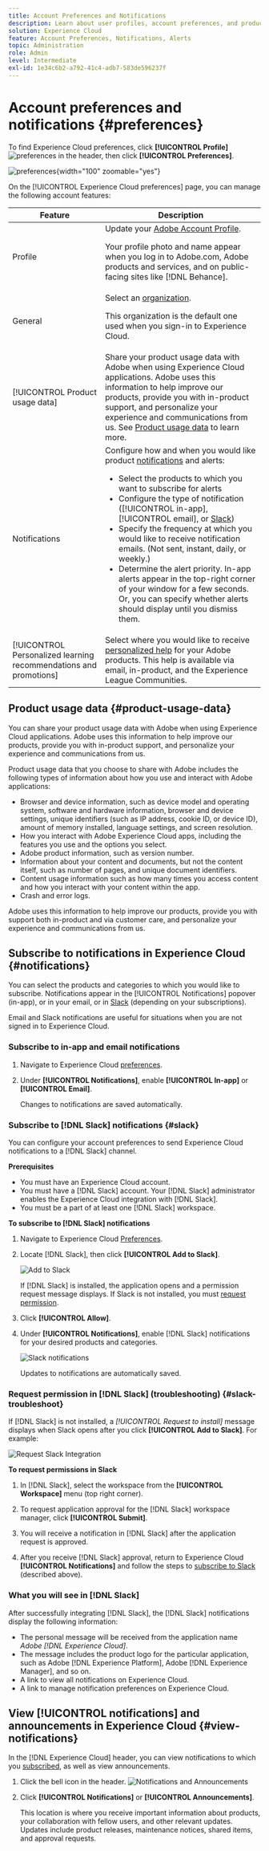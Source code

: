 ```yaml
---
title: Account Preferences and Notifications
description: Learn about user profiles, account preferences, and product usage data in Experience Cloud. Subscribe to product notifications for email and [!DNL Slack], and set up product alerts.
solution: Experience Cloud
feature: Account Preferences, Notifications, Alerts
topic: Administration
role: Admin
level: Intermediate
exl-id: 1e34c6b2-a792-41c4-adb7-583de596237f
---
```

# Account preferences and notifications {#preferences}

To find Experience Cloud preferences, click **[!UICONTROL Profile]** ![preferences](../assets/preferences-icon-sm.png) in the header, then click **[!UICONTROL Preferences]**.

![preferences](../assets/preferences-navigation.png){width="100" zoomable="yes"}

On the [!UICONTROL Experience Cloud preferences] page, you can manage the following account features:

| Feature | Description |
|--- |--- |
|Profile|Update your [Adobe Account Profile](https://account.adobe.com/profile). <p>Your profile photo and name appear when you log in to Adobe.com, Adobe products and services, and on public-facing sites like [!DNL Behance].|
|General|Select an [organization](../administration/organizations.md).<p>This organization is the default one used when you sign-in to Experience Cloud. |
|[!UICONTROL Product usage data]|Share your product usage data with Adobe when using Experience Cloud applications. Adobe uses this information to help improve our products, provide you with in-product support, and personalize your experience and communications from us. See [Product usage data](#product-usage-data) to learn more.|
|Notifications| Configure how and when you would like product [notifications](#subscribe-to-notifications-in-experience-cloud) and alerts: <ul><li>Select the products to which you want to subscribe for alerts</li><li>Configure the type of notification ([!UICONTROL in-app], [!UICONTROL email], or [Slack](#slack-notifications))</li><li>Specify the frequency at which you would like to receive notification emails. (Not sent, instant, daily, or weekly.)</li><li>Determine the alert priority. In-app alerts appear in the top-right corner of your window for a few seconds. Or, you can specify whether alerts should display until you dismiss them.</li></ul>|
|[!UICONTROL Personalized learning recommendations and promotions]|Select where you would like to receive [personalized help](personalized-learning.md) for your Adobe products. This help is available via email, in-product, and the Experience League Communities. |

## Product usage data {#product-usage-data}

You can share your product usage data with Adobe when using Experience Cloud applications. Adobe uses this information to help improve our products, provide you with in-product support, and personalize your experience and communications from us. 

Product usage data that you choose to share with Adobe includes the following types of information about how you use and interact with Adobe applications:

* Browser and device information, such as device model and operating system, software and hardware information, browser and device settings, unique identifiers (such as IP address, cookie ID, or device ID), amount of memory installed, language settings, and screen resolution.
* How you interact with Adobe Experience Cloud apps, including the features you use and the options you select.
* Adobe product information, such as version number.
* Information about your content and documents, but not the content itself, such as number of pages, and unique document identifiers.
* Content usage information such as how many times you access content and how you interact with your content within the app.
* Crash and error logs.

Adobe uses this information to help improve our products, provide you with support both in-product and via customer care, and personalize your experience and communications from us. 

## Subscribe to notifications in Experience Cloud {#notifications}

You can select the products and categories to which you would like to subscribe. Notifications appear in the [!UICONTROL Notifications] popover (in-app), or in your email, or in [Slack](#slack-notifications) (depending on your subscriptions).

Email and Slack notifications are useful for situations when you are not signed in to Experience Cloud. 

### Subscribe to in-app and email notifications

1. Navigate to Experience Cloud [preferences](https://experience.adobe.com/preferences).

1. Under **[!UICONTROL Notifications]**, enable **[!UICONTROL In-app]** or **[!UICONTROL Email]**.

   Changes to notifications are saved automatically.

### Subscribe to [!DNL Slack] notifications {#slack}

You can configure your account preferences to send Experience Cloud notifications to a [!DNL Slack] channel. 

**Prerequisites**

* You must have an Experience Cloud account.
* You must have a [!DNL Slack] account. Your [!DNL Slack] administrator enables the Experience Cloud integration with [!DNL Slack].
* You must be a part of at least one [!DNL Slack] workspace.

**To subscribe to [!DNL Slack] notifications**

1. Navigate to Experience Cloud [Preferences](https://experience.adobe.com/preferences).

1. Locate [!DNL Slack], then click **[!UICONTROL Add to Slack]**.

   ![Add to Slack](../assets/add-to-slack.png)

   If [!DNL Slack] is installed, the application opens and a permission request message displays. If Slack is not installed, you must [request permission](#slack-troubleshoot).

1. Click **[!UICONTROL Allow]**.

1. Under **[!UICONTROL Notifications]**, enable [!DNL Slack] notifications for your desired products and categories.

   ![Slack notifications](../assets/slack.png)

   Updates to notifications are automatically saved.

### Request permission in [!DNL Slack] (troubleshooting) {#slack-troubleshoot}

If [!DNL Slack] is not installed, a _[!UICONTROL Request to install]_ message displays when Slack opens after you click **[!UICONTROL Add to Slack]**. For example:

   ![Request Slack Integration](../assets/slack-workspace.png)

**To request permissions in Slack**

1. In [!DNL Slack], select the workspace from the **[!UICONTROL Workspace]** menu (top right corner).
   
1. To request application approval for the [!DNL Slack] workspace manager, click **[!UICONTROL Submit]**.
   
1. You will receive a notification in [!DNL Slack] after the application request is approved.
   
1. After you receive [!DNL Slack] approval, return to Experience Cloud **[!UICONTROL Notifications]** and follow the steps to [subscribe to Slack](#slack-notifications) (described above).

### What you will see in [!DNL Slack]

After successfully integrating [!DNL Slack], the [!DNL Slack] notifications display the following information:

* The personal message will be received from the application name _Adobe [!DNL Experience Cloud]_.
* The message includes the product logo for the particular application, such as Adobe [!DNL Experience Platform], Adobe [!DNL Experience Manager], and so on.
* A link to view all notifications on Experience Cloud.
* A link to manage notification preferences on Experience Cloud. 

## View [!UICONTROL notifications] and announcements in Experience Cloud {#view-notifications}

In the [!DNL Experience Cloud] header, you can view notifications to which you [subscribed](#notifications), as well as view announcements.

1. Click the bell icon in the header. ![Notifications and Announcements](../assets/bell-icon.png)

1. Click **[!UICONTROL Notifications]** or **[!UICONTROL Announcements]**.

   This location is where you receive important information about products, your collaboration with fellow users, and other relevant updates. Updates include product releases, maintenance notices, shared items, and approval requests.
